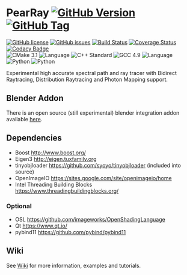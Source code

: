 # PearRay [![GitHub Version](https://img.shields.io/github/release/PearCoding/PearRay.svg)]() [![GitHub Tag](https://img.shields.io/github/tag/PearCoding/PearRay.svg)]()
[![GitHub license](https://img.shields.io/badge/license-MIT-blue.svg)](https://raw.githubusercontent.com/PearCoding/PearRay/master/LICENSE)
[![GitHub issues](https://img.shields.io/github/issues/PearCoding/PearRay.svg)](https://github.com/PearCoding/PearRay/issues)
[![Build Status](https://travis-ci.org/PearCoding/PearRay.svg?branch=master)](https://travis-ci.org/PearCoding/PearRay)
[![Coverage Status](https://coveralls.io/repos/github/PearCoding/PearRay/badge.svg?branch=master)](https://coveralls.io/github/PearCoding/PearRay?branch=master)
[![Codacy Badge](https://api.codacy.com/project/badge/Grade/48a91c3c277d4aa4ae76ff940e4bcf07)](https://www.codacy.com/app/PearCoding/PearRay?utm_source=github.com&amp;utm_medium=referral&amp;utm_content=PearCoding/PearRay&amp;utm_campaign=Badge_Grade)\
![CMake 3.1](https://img.shields.io/badge/CMake-3.1+-green.svg)
![Language](https://img.shields.io/badge/language-c++-blue.svg)
![C++ Standard](https://img.shields.io/badge/std-c++14-blue.svg)
![GCC 4.9](https://img.shields.io/badge/GCC-4.9+-blue.svg)
![Language](https://img.shields.io/badge/language-Python-orange.svg)
![Python](https://img.shields.io/badge/Python-2.7+-orange.svg)
![Python](https://img.shields.io/badge/Python-3.5+-orange.svg)

Experimental high accurate spectral path and ray tracer with Bidirect Raytracing, Distribution Raytracing and Photon Mapping support.

## Blender Addon
There is an open source (still experimental) blender integration addon available [here](https://github.com/PearCoding/PearRay-Blender).

## Dependencies
 - Boost http://www.boost.org/
 - Eigen3 http://eigen.tuxfamily.org
 - tinyobjloader https://github.com/syoyo/tinyobjloader (included into source)
 - OpenImageIO https://sites.google.com/site/openimageio/home
 - Intel Threading Building Blocks https://www.threadingbuildingblocks.org/

### Optional
 - OSL https://github.com/imageworks/OpenShadingLanguage
 - Qt https://www.qt.io/
 - pybind11 https://github.com/pybind/pybind11

## Wiki
See [Wiki](https://github.com/PearCoding/PearRay/wiki) for more information, examples and tutorials.
